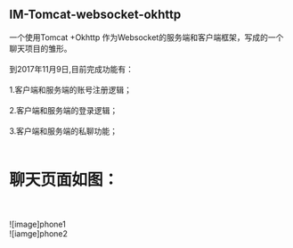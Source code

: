 ## IM-Tomcat-websocket-okhttp

一个使用Tomcat +Okhttp 作为Websocket的服务端和客户端框架，写成的一个聊天项目的雏形。</br></br>
到2017年11月9日,目前完成功能有：</br></br>
1.客户端和服务端的账号注册逻辑；</br></br>
2.客户端和服务端的登录逻辑；</br></br>
3.客户端和服务端的私聊功能；</br></br>
# 聊天页面如图：</br></br>
![image]phone1 </br>
![iamge]phone2

